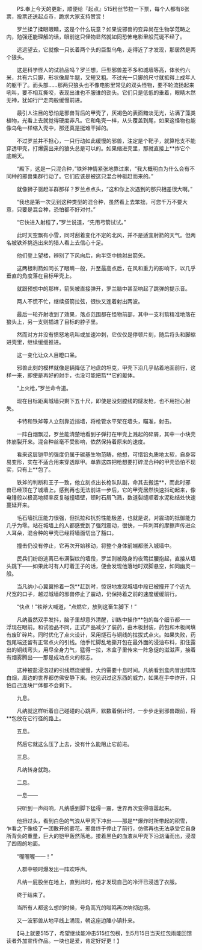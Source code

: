 　　PS.奉上今天的更新，顺便给『起点』515粉丝节拉一下票，每个人都有8张票，投票还送起点币，跪求大家支持赞赏！

　　罗兰揉了揉眼眼睛，这是个什么玩意？如果说邪兽的变异尚在生物学范畴之内，勉强还能理解的话，眼前这只怪物显然就如同恐怖电影里般荒诞不经了。

　　远远望去，它就像一只长着两个头的巨型乌龟，走得近了才发现，那居然是两个狼头。

　　这是科学怪人的试验品吗？罗兰想，巨型邪兽差不多和城墙等高，体长约六米，共有六只脚，形状像犀牛腿，又短又粗。不过光一只脚的尺寸就抵得上成年人的躯干了。而头部……那两只狼头也不像电影里常见的双头怪物，要不轮流扬起来吼叫，要不相互撕咬，表现出谁也不服谁的劲头。它们只是低低的垂着，眼睛木然无神，犹如行尸走肉般缓慢前进。

　　最引人注目的恐怕是邪兽背后的甲壳了，灰褐色的表面黯淡无光，沾满了藻类植物，光看上去就觉得硬度非凡。它和龟壳一样，从头覆盖到尾，如果这怪物也能像乌龟一样缩入壳中，那还真是挺难干掉的。

　　不过罗兰并不担心，一只行动如此缓慢的邪兽，注定是个靶子，就算枪支不能穿透甲壳，打爆露出来的狼头总是可以的。如果缩进壳里，那就直接上**炸它个底朝天。

　　“殿下，这是一只混合种，”铁斧神情紧张地靠过来，“我大概明白为什么会有不同种的邪兽集群行动了。它们应该是被这只混合种驱赶而来的。”

　　就像狮子驱赶羊群那样？罗兰点点头，“这和你上次遇到的那只相差很大啊。”

　　“我也是第一次见到这种类型的混合种，虽然看上去笨拙，可您千万不要大意，只要是混合种，恐怕都不好对付。”

　　“它快进入射程了，”罗兰说道，“先用弓箭试试。”

　　此时天空飘有小雪，同时刮着变化不定的北风，并不是适宜射箭的天气。但两名被铁斧挑选出来的猎人看上去信心十足。

　　他们登上望楼，辨别了下风向后，向半空中抛射出箭矢。

　　这两根利箭如同长了眼睛一般，升至最高点后，在风和重力的影响下，以几乎垂直的角度落在目标甲壳上。

　　就跟预想中的那样，箭矢被直接弹开，罗兰脑中甚至响起了跳弹的提示音。

　　两人不慌不忙，继续搭箭拉弦，很快又连着射出两波。

　　最后一轮齐射收到了效果，落点范围都在怪物前部，其中一支利箭精准地落在狼头上，另一支则插进了目标的脖子里。

　　然而对方并没有愤怒地吼叫或加速冲刺，它仅仅是停顿片刻，随后将头和脚缩进壳里，继续缓缓推进。

　　这一变化让众人目瞪口呆。

　　邪兽此刻的模样就像是辆降低了地盘的坦克，甲壳下沿几乎贴着地面前行，这样一来，即使是再好的射手，也没可能把箭**它的躯体。

　　“上火枪，”罗兰命令道。

　　现在目标距离城墙只剩下五十尺，即使是没刻膛线的燧发枪，也不用担心射失。

　　卡特和铁斧等人立刻靠近挡墙，将枪管水平架在墙头，瞄准，射击。

　　一阵白烟飘过，罗兰能清楚地看到子弹打在甲壳上溅起的碎屑，其中一小块壳体崩裂开来。混合种丝毫不受影响，依然保持着原来的速度。

　　看来这层铠甲的强度仍属于碳基生物范畴，他想，可惜铅丸质地太软，自身容易变形，实在不适合用来穿透厚甲。单靠这四把枪想要打碎混合种的甲壳恐怕不现实，只有上**包了。

　　铁斧的判断和王子一致，他立刻点出长枪队队副，命其去搬运**，而此时邪兽已经顶在了城墙上。感到再也无法前进一步后，它的甲壳居然快速抖动起来，像电锤般以极高地频率反复碰撞墙壁，顿时石屑飞溅，数道裂缝顺着水泥粘结处快速蔓延开来。

　　毛石墙抗压能力很强，但抗拉和抗剪性能极差，也就是说，对震动的抵御能力几乎为零。站在城墙上的人都感受到了强烈震动，很快，一阵刺耳的摩擦声传进众人耳朵，混合种的甲壳已经将墙面切出了豁口。

　　撞击仍没有停止，它再次开始移动，将整个身体前端都嵌入城墙中。

　　民兵们纷纷逃离已布满裂纹的墙段，罗兰则被隐身的夜莺拦腰抱起，直接从墙头跳下——如果此时有人盯着王子的话，便会发现他落地时双脚悬空，如同幽灵一般。

　　当凡纳小心翼翼拎着一包**赶到时，惊讶地发现城墙中段已被撞开了个近九尺宽的口子，越过城墙的邪兽停止了震动，仍保持着之前的速度缓缓前行。

　　“快点！”铁斧大喊道，“点燃它，放到这畜生脚下！”

　　凡纳虽然双手发抖，脑子里却意外清醒，训练中操作**包的每个细节都一一浮现在眼前。和试验品不同，正式产品减少了装药，由木板封装，药包和木板间填有废矿碎片。同时优化了点火设计，采用燧石与铜线的拉拔式点火。如果失败，药包尾端还留有正常点火的引线。他手忙脚乱地撕开包在最外面的浸油布料，扣住露出的铜线弯头，用尽全身力气，猛得一拉，木盒子里传来一阵急促的滋滋声，接着有烟雾腾出——那是成功点火的标志。

　　这种被盐浸泡过的引线燃烧缓慢，大约需要十息时间。凡纳看到盒内冒出阵阵白烟，周边的世界都仿佛安静下来。他见识过这东西的威力，如果在手中炸开，只怕自己连块尸体都不会剩下。

　　九息。

　　凡纳就这样听着自己碰碰的心跳声，默数着倒计时，一步步走到邪兽跟前，将**包放在它行径的路上。

　　五息。

　　然后它就这么压了上去，没有什么能阻止它前进。

　　三息。

　　凡纳转身就跑。

　　二息。

　　一息——

　　只听到一声闷响，凡纳感到脚下猛得一震，世界再次变得喧嚣起来。

　　他扭过头，看到白色的气浪从甲壳下冲出——那是**爆炸时所带起的积雪，乍看之下像极了一团散开的雾花。邪兽终于停止了前行，仿佛再也无法承受它自身所背负的重量，巨大的铠甲轰然落地。接着黑色的血液从甲壳下沿汹涌而出，浸湿了四周的地面。

　　“喔喔喔——！”

　　人群中顿时爆发出一阵欢呼声。

　　凡纳一屁股坐在地上，直到此时，他才发现自己的冷汗已浸透了衣服。

　　终于结束了。

　　当所有人都这么想的时候，号角高亢的嗡鸣再次响彻边境。

　　又一波邪兽从地平线上涌现，朝这座边陲小镇扑来。

　　【马上就要515了，希望继续能冲击515红包榜，到5月15日当天红包雨能回馈读者外加宣传作品。一块也是爱，肯定好好更！】
